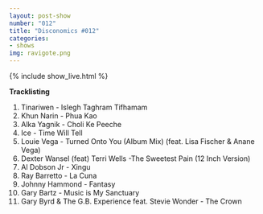```yaml
---
layout: post-show
number: "012"
title: "Disconomics #012"
categories:
- shows
img: ravigote.png
---
```


{% include show_live.html %}

**Tracklisting**

1. Tinariwen - Islegh Taghram Tifhamam
1. Khun Narin - Phua Kao
1. Alka Yagnik - Choli Ke Peeche
1. Ice - Time Will Tell
1. Louie Vega - Turned Onto You (Album Mix) (feat. Lisa Fischer & Anane Vega)
1. Dexter Wansel (feat) Terri Wells -The Sweetest Pain (12 Inch Version)
1. Al Dobson Jr - Xingu
1. Ray Barretto - La Cuna
1. Johnny Hammond - Fantasy
1. Gary Bartz - Music is My Sanctuary
1. Gary Byrd & The G.B. Experience feat. Stevie Wonder - The Crown
